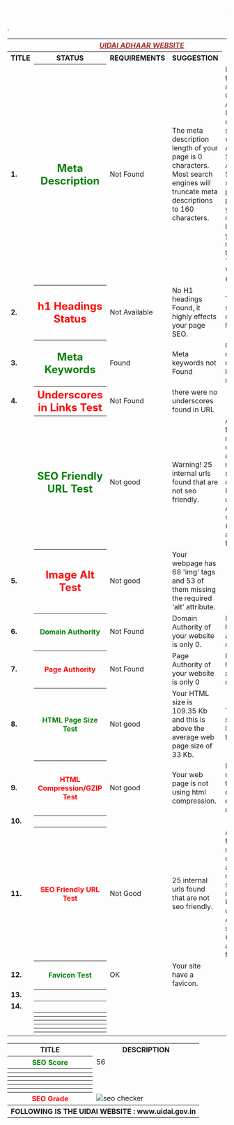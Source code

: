 <html>
<head><marquee><font color="green"><h1>SEO REPORT</h1></font></marquee></head>
<table>
<tr>
<th colspan="6"><font color="brown"><b><u><i>UIDAI ADHAAR WEBSITE</i></u></b></font></th>
</tr>
<tr>
<th><b>TITLE</b></th><th><b>STATUS</b></th><th><b>REQUIREMENTS</b></th><th><b>SUGGESTION</b></th>
</tr>
<tr>
<td><b>1.</b></td>
<th><font color="green" size="5">Meta Description</font></th>
<td>Not Found</td>
<td>The meta description length of your page is 0 characters. Most search engines will truncate meta descriptions to 160 characters.</td>
<td>In order to familiarise and support Government Agencies UIDAI has conducted a series of workshop on Aadhaar Seeding and Authentication Services.To start the process, please enter your Aadhaar number below. Enter your Aadhaar number: Text to Identify Text Verification (Required). 
</td>
</tr>
<tr>
<td><b>2.</b></td>
<th><font color="red" size="5">h1  Headings Status</font></th>
<td>Not Available</td>
<td>No H1 headings Found, it highly effects your page SEO.</td>
<td>This page should contain h1,h2 heading tags.</td>
</tr>
<tr>
<td><b>3.</b></td>
<th><font color="green" size="5">Meta Keywords</font></th>
<td>Found</td>
<td>Meta keywords not Found</td>
<td>Google Does not accept meta keywords any more.</td>
</tr>
<tr>
<td><b>4.</b></td>
<th><font color="red" size="5">Underscores in Links Test</font></th>
<td>Not Found</td>
<td>there were no underscores found in URL</td>
</tr>
<tr>
<td><b></b></td>
<th><font color="green" size="5">SEO Friendly URL Test</font></th>
<td>Not good</td>
<td>Warning! 25 internal urls found that are not seo friendly.</td>
<td>An SEO friendly url must caontain only lower alphabets, numbers, slashes(/), dash(-). Underscores, upercase Alphabets and specialchars (e-g: & ? %) are nto seo friendly.</td>
</tr>
<tr>
<td><b>5.</b></td>
<th><font color="red" size="5">Image Alt Test</font></th>
<td>Not good</td>
<td>Your webpage has 68 'img' tags and 53 of them missing the required 'alt' attribute.</td>
</tr>
<tr>
<td><b>6.</b></td>
<th><font color="green" size="3">Domain Authority</font></th>
<td>Not Found</td>
<td> Domain Authority of your website is only 0.</td>
<td>It is good to have domain authority more than 20.</td>
</tr>
<tr>
<td><b>7.</b></td>
<th><font color="red" size="3">Page Authority</font></th>
<td>Not Found</td>
<td>Page Authority of your website is only 0</td>. 
<td>It is good to have page authority more than 20.</td>
</tr>
<tr>
<td><b>8.</b></td>
<th><font color="green" size="3">HTML Page Size Test</font></th>
<td>Not good</td>
<td>Your HTML size is 109.35 Kb and this is above the average web page size of 33 Kb.</td> 
<td>This leads to a slower page loading time than average.</td>
</tr>
<tr>
<td><b>9.</b></td>
<th><font color="red" size="3">HTML Compression/GZIP Test</font></th>
<td>Not good</td>
<td>Your web page is not using html compression.</td>
<td>It is recommended to use html compression e-g: gzip compression</td>
</tr>
<tr>
<td><b>10.</b></td>
<th><font color="green" size="3"></font></th>
<td></td>
<td></td>
<td></td>
</tr>
<tr>
<td><b>11.</b></td>
<th><font color="red" size="3">SEO Friendly URL Test</font></th>
<td>Not Good</td>
<td>25 internal urls found that are not seo friendly.</td>
<td> An SEO friendly url must caontain only lower alphabets, numbers, slashes(/), dash(-). Underscores, upercase Alphabets and specialchars (e-g: & ? %) are nto seo friendly.</td>
</tr>
<tr>
<td><b>12.</b></td>
<th><font color="green" size="3">Favicon Test</font></th>
<td>OK</td>
<td>Your site have a favicon.</td>
</tr>
<tr>
<td><b>13.</b></td>
<th><font color="green" size="3"></font></th>
<td></td>
<td></td>
<td></td>
</tr>
<tr>
<td><b>14.</b></td>
<th><font color="red" size="3"></font></th>
<td></td>
<td></td>
<td></td>
</tr>
<tr>
<td><b></b></td>
<th><font color="red" size="3"></font></th>
<td></td>
<td></td>
<td></td>
</tr>
<tr>
<td><b></b></td>
<th><font color="green" size="3"></font></th>
<td></td>
<td></td>
<td></td>
</tr>
<tr>
<td><b></b></td>
<th><font color="red" size="3"></font></th>
<td></td>
<td></td>
<td></td>
</tr>
<tr>
<td><b></b></td>
<th><font color="green" size="3"></font></th>
<td></td>
<td></td>
<td></td>
</tr>
<tr>
<td><b></b></td>
<th><font color="red" size="3"></font></th>
<td></td>
<td></td>
<td></td>
</tr>
<tr>
<td><b></b></td>
<th><font color="green" size="3"></font></th>
<td></td>
<td></td>
<td></td>
</tr>
</table>

<table>
<tr>
<th><b>TITLE</b></th><th><b>DESCRIPTION</b></th>
</tr>
<tr>
<th><font color="green" size="3">SEO Score</font></th>
<td>56</td>
</tr>
<tr>
<th><font color="red" size="3"></font></th>
<td></td>
</tr>
<tr>
<th><font color="red" size="3"></font></th>
<td></td>
</tr>
<tr>
<th><font color="red" size="3"></font></th>
<td></td>
</tr>
<tr>
<th><font color="red" size="3"></font></th>
<td></td>
</tr>
<tr>
<th><font color="red" size="3"></font></th>
<td></td>
</tr>
<tr>
<th><font color="red" size="3"></font></th>
<td></td>
</tr>
<tr>
<th><font color="red" size="3">SEO Grade</font></th>
<td><img src="http://smallseotools.com/imgs/badge-bronze.png" alt="seo checker"/></td>
</tr>
<th colspan="6">FOLLOWING IS THE UIDAI WEBSITE : www.uidai.gov.in</th>
</table>
</html>
